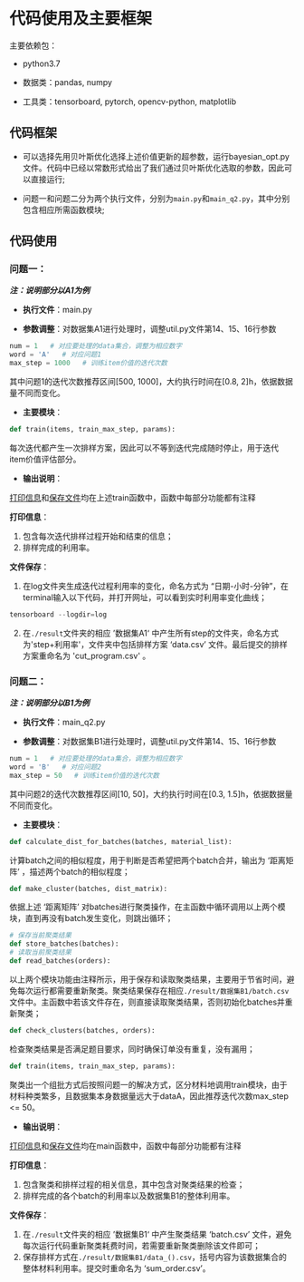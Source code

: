 # 代码使用及主要框架

主要依赖包：

* python3.7

* 数据类：pandas, numpy
* 工具类：tensorboard, pytorch, opencv-python, matplotlib

## 代码框架

* 可以选择先用贝叶斯优化选择上述价值更新的超参数，运行bayesian_opt.py文件。代码中已经以常数形式给出了我们通过贝叶斯优化选取的参数，因此可以直接运行;

* 问题一和问题二分为两个执行文件，分别为`main.py`和`main_q2.py`，其中分别包含相应所需函数模块;

## 代码使用

### 问题一：

***注：说明部分以A1为例***

* **执行文件**：main.py

* **参数调整**：对数据集A1进行处理时，调整util.py文件第14、15、16行参数

```python
num = 1   # 对应要处理的data集合，调整为相应数字
word = 'A'   # 对应问题1
max_step = 1000   # 训练item价值的迭代次数
```

其中问题1的迭代次数推荐区间[500, 1000]，大约执行时间在[0.8, 2]h，依据数据量不同而变化。

* **主要模块**：

```python
def train(items, train_max_step, params):
```

每次迭代都产生一次排样方案，因此可以不等到迭代完成随时停止，用于迭代item价值评估部分。

* **输出说明**：

<u>打印信息</u>和<u>保存文件</u>均在上述train函数中，函数中每部分功能都有注释

**打印信息**：

1. 包含每次迭代排样过程开始和结束的信息；
2. 排样完成的利用率。

**文件保存**：

1. 在log文件夹生成迭代过程利用率的变化，命名方式为 “日期-小时-分钟”，在terminal输入以下代码，并打开网址，可以看到实时利用率变化曲线；

```python
tensorboard --logdir=log
```

2. 在`./result`文件夹的相应 ’数据集A1‘ 中产生所有step的文件夹，命名方式为'step+利用率'，文件夹中包括排样方案 ‘data.csv’ 文件。最后提交的排样方案重命名为 'cut_program.csv' 。

### 问题二：

***注：说明部分以B1为例***

* **执行文件**：main_q2.py

* **参数调整**：对数据集B1进行处理时，调整util.py文件第14、15、16行参数

```python
num = 1   # 对应要处理的data集合，调整为相应数字
word = 'B'   # 对应问题2
max_step = 50   # 训练item价值的迭代次数
```

其中问题2的迭代次数推荐区间[10, 50]，大约执行时间在[0.3, 1.5]h，依据数据量不同而变化。

* **主要模块**：

```python
def calculate_dist_for_batches(batches, material_list):
```

计算batch之间的相似程度，用于判断是否希望把两个batch合并，输出为 ‘距离矩阵’ ，描述两个batch的相似程度；

```python
def make_cluster(batches, dist_matrix):
```

依据上述 ‘距离矩阵’ 对batches进行聚类操作，在主函数中循环调用以上两个模块，直到再没有batch发生变化，则跳出循环；

```python
# 保存当前聚类结果
def store_batches(batches):
# 读取当前聚类结果
def read_batches(orders):
```

以上两个模块功能由注释所示，用于保存和读取聚类结果，主要用于节省时间，避免每次运行都需要重新聚类。聚类结果保存在相应`./result/数据集B1/batch.csv`文件中。主函数中若该文件存在，则直接读取聚类结果，否则初始化batches并重新聚类；

```python
def check_clusters(batches, orders):
```

检查聚类结果是否满足题目要求，同时确保订单没有重复，没有漏用；

```python
def train(items, train_max_step, params):
```

聚类出一个组批方式后按照问题一的解决方式，区分材料地调用train模块，由于材料种类繁多，且数据集本身数据量远大于dataA，因此推荐迭代次数max_step <= 50。

* **输出说明**：

<u>打印信息</u>和<u>保存文件</u>均在main函数中，函数中每部分功能都有注释

**打印信息**：

1. 包含聚类和排样过程的相关信息，其中包含对聚类结果的检查；
2. 排样完成的各个batch的利用率以及数据集B1的整体利用率。

**文件保存**：

1. 在`./result`文件夹的相应 ’数据集B1‘ 中产生聚类结果 ‘batch.csv’ 文件，避免每次运行代码重新聚类耗费时间，若需要重新聚类删除该文件即可；
2. 保存排样方式在`./result/数据集B1/data_().csv`，括号内容为该数据集合的整体材料利用率。提交时重命名为 ‘sum_order.csv’。

